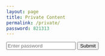```yaml
---
layout: page
title: Private Content
permalink: /private/
password: 821313
---
```


<div id="private-content" style="display:none;">
  <h2>Welcome, Qing 👋</h2>
  <p>This page is hidden and password protected. Add your notes below:</p>
  <ul>
    <li><a href="{{ '/files/iwfos2025.pdf' | relative_url }}" download>slides</a></li>
  </ul>
</div>

<div id="password-form">
  <input type="password" id="password-input" placeholder="Enter password">
  <button onclick="checkPassword()">Submit</button>
  <p id="error-message" style="color:red; display:none;"></p>
</div>

<script>
function checkPassword() {
  const input = document.getElementById('password-input').value;
  const correctPassword = "{{ page.password }}";
  if (input === correctPassword) {
    document.getElementById('private-content').style.display = 'block';
    document.getElementById('password-form').style.display = 'none';
  } else {
    document.getElementById('error-message').style.display = 'block';
    document.getElementById('error-message').textContent = 'Incorrect password';
  }
}
</script>
